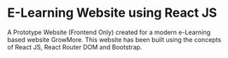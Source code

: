 # E-Learning Website using React JS

A Prototype Website (Frontend Only) created for a modern e-Learning based website GrowMore. This website has been built using the concepts of React JS, React Router DOM and Bootstrap.
